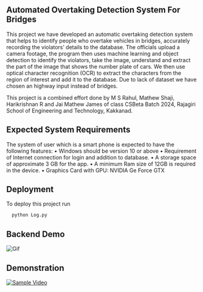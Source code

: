 ## **Automated Overtaking Detection System For Bridges**

This project we have developed an automatic overtaking detection system that helps to
identify people who overtake vehicles in bridges, accurately recording the violators’ details
to the database. The officials upload a camera footage, the program then uses machine
learning and object detection to identify the violators, take the image, understand and
extract the part of the image that shows the number plate of cars. We then use optical
character recognition (OCR) to extract the characters from the region of interest and add
it to the database.
Due to lack of dataset we have chosen an highway input instead of bridges.

This project is a combined effort done by M S Rahul, Mathew Shaji, Harikrishnan R and Jai Mathew James of class CSBeta Batch 2024, Rajagiri School of Engineering and Technology, Kakkanad. 

## Expected System Requirements
The system of user which is a smart phone is expected to have the following features:
• Windows should be version 10 or above
• Requirement of Internet connection for login and addition to database.
• A storage space of approximate 3 GB for the app.
• A minimum Ram size of 12GB is required in the device.
• Graphics Card with GPU: NVIDIA Ge Force GTX
## Deployment

To deploy this project run

```bash
  python Log.py
```
## Backend Demo

![Gif](https://github.com/Rahul6111/RSET2020-24-S6/assets/95371610/fec61cf9-e077-4327-84c0-8f49ec8e556c)

## Demonstration

[![Sample Video](https://img.youtube.com/vi/8ecjzT61FY8/0.jpg)](https://youtu.be/8ecjzT61FY8)







